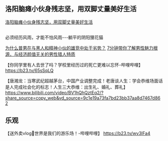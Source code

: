 ## 洛阳脑瘫小伙身残志坚，用双脚丈量美好生活
[洛阳脑瘫小伙身残志坚，用双脚丈量美好生活](https://b23.tv/j5HcNp7)

## 
必须经历风雨，才能不怕风雨---躺平的阴阳狸花猫

[为什么普男在与黑人和精神小伙的雄竞中处于劣势？](https://b23.tv/2EWG1XA)
[7分钟带你了解男性魅力根源，与经济颜值无关的男性猎人特质](https://b23.tv/LevHJbb)

【你同学里有人去世了吗？学校里经历过的死亡更难以忘怀-哔哩哔哩】 https://b23.tv/65sSqLQ

【唐湘龙：当寒武纪超越茅台，中国产业调整完成！老唐谈人生：学会恭维场面话是人完成社会化的标志！人生三大恭维：出生礼、婚礼、葬礼】 https://www.bilibili.com/video/BV1hQhQztEq2/?share_source=copy_web&vd_source=9c1e19a73fa7bd23bb37aa8d7467d862


## 乐观
【送外卖vlog🥡世界是我们的游乐场！-哔哩哔哩】 https://b23.tv/wv3lFa4
